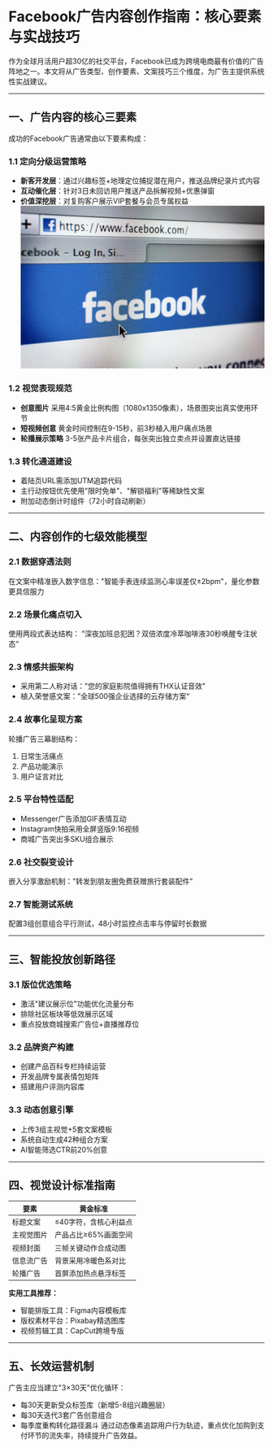 
# Facebook广告内容创作指南：核心要素与实战技巧
作为全球月活用户超30亿的社交平台，Facebook已成为跨境电商最有价值的广告阵地之一。本文将从广告类型、创作要素、文案技巧三个维度，为广告主提供系统性实战建议。

---

## 一、广告内容的核心三要素
成功的Facebook广告通常由以下要素构成：

### 1.1 定向分级运营策略
- **新客开发层**：通过兴趣标签+地理定位捕捉潜在用户，推送品牌纪录片式内容
- **互动催化层**：针对3日未回访用户推送产品拆解视频+优惠弹窗
- **价值深挖层**：对复购客户展示VIP套餐与会员专属权益
![替代文字](微信图片_20250402110500.png)
### 1.2 视觉表现规范
- **创意图片**
  采用4:5黄金比例构图（1080x1350像素），场景图突出真实使用环节
- **短视频创意**
  黄金时间控制在9-15秒，前3秒植入用户痛点场景
- **轮播展示策略**
  3-5张产品卡片组合，每张突出独立卖点并设置直达链接

### 1.3 转化通道建设
- 着陆页URL需添加UTM追踪代码
- 主行动按钮优先使用"限时免单"、"解锁福利"等稀缺性文案
- 附加动态倒计时组件（72小时自动刷新）

---

## 二、内容创作的七级效能模型
### 2.1 数据穿透法则
在文案中精准嵌入数字信息："智能手表连续监测心率误差仅±2bpm"，量化参数更具信服力

### 2.2 场景化痛点切入
使用两段式表达结构：
”深夜加班总犯困？双倍浓度冷萃咖啡液30秒唤醒专注状态“

### 2.3 情感共振架构
- 采用第二人称对话："您的家庭影院值得拥有THX认证音效"
- 植入荣誉感文案：”全球500强企业选择的云存储方案“

### 2.4 故事化呈现方案
轮播广告三幕剧结构：
1. 日常生活痛点
2. 产品功能演示
3. 用户证言对比

### 2.5 平台特性适配
- Messenger广告添加GIF表情互动
- Instagram快拍采用全屏竖版9:16视频
- 商城广告突出多SKU组合展示

### 2.6 社交裂变设计
嵌入分享激励机制："转发到朋友圈免费获赠旅行套装配件"

### 2.7 智能测试系统
配置3组创意组合平行测试，48小时监控点击率与停留时长数据

---

## 三、智能投放创新路径
### 3.1 版位优选策略
- 激活"建议展示位"功能优化流量分布
- 排除社区板块等低效展示区域
- 重点投放商城搜索广告位+直播推荐位

### 3.2 品牌资产构建
- 创建产品百科专栏持续运营
- 开发品牌专属表情包矩阵
- 搭建用户评测内容库

### 3.3 动态创意引擎
- 上传3组主视觉+5套文案模板
- 系统自动生成42种组合方案
- AI智能筛选CTR前20%创意

---

## 四、视觉设计标准指南
| 要素           | 黄金标准                |
|----------------|-------------------------|
| 标题文案       | ≤40字符，含核心利益点  |
| 主视觉图片     | 产品占比≥65%画面空间    |
| 视频封面       | 三帧关键动作合成动图    |
| 信息流广告     | 背景采用冷暖色系对比    |
| 轮播广告       | 首屏添加热点悬浮标签    |

**实用工具推荐：**
- 智能排版工具：Figma内容模板库
- 版权素材平台：Pixabay精选图库
- 视频剪辑工具：CapCut跨境专版

---

## 五、长效运营机制
广告主应当建立"3×30天"优化循环：
- 每30天更新受众标签库（新增5-8组兴趣圈层）
- 每30天迭代3套广告创意组合
- 每季度重构转化路径漏斗
通过动态像素追踪用户行为轨迹，重点优化加购到支付环节的流失率，持续提升广告效益。
```
